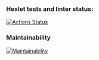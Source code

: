 ### Hexlet tests and linter status:
[![Actions Status](https://github.com/ArturMavlidov/backend-project-44/actions/workflows/hexlet-check.yml/badge.svg)](https://github.com/ArturMavlidov/backend-project-44/actions)

### Maintainability
[![Maintainability](https://api.codeclimate.com/v1/badges/6f4f703bccc3b4020af4/maintainability)](https://codeclimate.com/github/ArturMavlidov/backend-project-44/maintainability)
